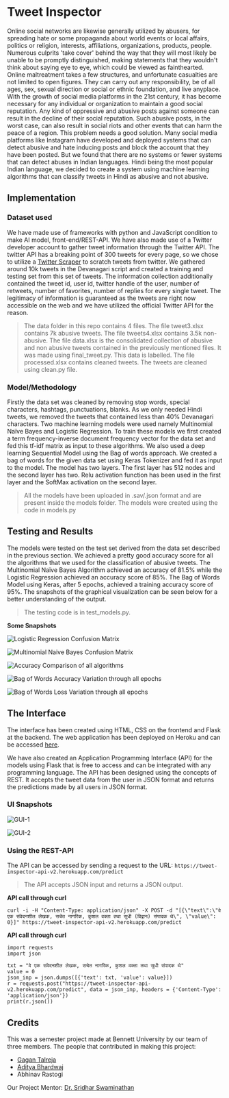 # Tweet Inspector


Online social networks are likewise generally utilized by abusers, for spreading hate or some propaganda about world events or local affairs, politics or religion, interests, affiliations, organizations, products, people. Numerous culprits 'take cover' behind the way that they will most likely be unable to be promptly distinguished, making statements that they wouldn't think about saying eye to eye, which could be viewed as fainthearted. Online maltreatment takes a few structures, and unfortunate casualties are not limited to open figures. They can carry out any responsibility, be of all ages, sex, sexual direction or social or ethnic foundation, and live anyplace. With the growth of social media platforms in the 21st century, it has become necessary for any individual or organization to maintain a good social reputation. Any kind of oppressive and abusive posts against someone can result in the decline of their social reputation. Such abusive posts, in the worst case, can also result in social riots and other events that can harm the peace of a region. This problem needs a good solution. Many social media platforms like Instagram have developed and deployed systems that can detect abusive and hate inducing posts and block the account that they have been posted. But we found that there are no systems or fewer systems that can detect abuses in Indian languages. Hindi being the most popular Indian language, we decided to create a system using machine learning algorithms that can classify tweets in Hindi as abusive and not abusive.


## Implementation

### Dataset used

We have made use of frameworks with python and JavaScript condition to make AI model, front-end/REST-API. We have also made use of a Twitter developer account to gather tweet information through the Twitter API. The twitter API has a breaking point of 300 tweets for every page, so we chose to utilize a [Twitter Scraper](https://github.com/jonbakerfish/TweetScraper) to scratch tweets from twitter. We gathered around 10k tweets in the Devanagari script and created a training and testing set from this set of tweets. The information collection additionally contained the tweet id, user id, twitter handle of the user, number of retweets, number of favorites, number of replies for every single tweet. The legitimacy of information is guaranteed as the tweets are right now accessible on the web and we have utilized the official Twitter API for the reason. 

>The data folder in this repo contains 4 files. The file tweet3.xlsx contains 7k abusive tweets. The file tweets4.xlsx contains 3.5k non-abusive. The file data.xlsx is the consolidated collection of abusive and non abusive tweets contained in the previously mentioned files. It was made using final_tweet.py. This data is labelled. The file processed.xlsx contains cleaned tweets. The tweets are cleaned using clean.py file.

### Model/Methodology

Firstly the data set was cleaned by removing stop words, special characters, hashtags, punctuations, blanks. As we only needed Hindi tweets, we removed the tweets that contained less than 40% Devanagari characters. Two machine learning models were used namely Multinomial Naïve Bayes and Logistic Regression. To train these models we first created a term frequency-inverse document frequency vector for the data set and fed this tf-idf matrix as input to these algorithms. We also used a deep learning Sequential Model using the Bag of words approach. We created a bag of words for the given data set using Keras Tokenizer and fed it as input to the model. The model has two layers. The first layer has 512 nodes and the second layer has two. Relu activation function has been used in the first layer and the SoftMax activation on the second layer. 

>All the models have been uploaded in .sav/.json format and are present inside the models folder. The models were created using the code in models.py


## Testing and Results


The models were tested on the test set derived from the data set described in the previous section. We achieved a pretty good accuracy score for all the algorithms that we used for the classification of abusive tweets. The Multinomial Naïve Bayes Algorithm achieved an accuracy of 81.5% while the Logistic Regression achieved an accuracy score of 85%. The Bag of Words Model using Keras, after 5 epochs, achieved a training accuracy score of 95%. The snapshots of the graphical visualization can be seen below for a better understanding of the output.

>The testing code is in test_models.py.

**Some Snapshots**

![Logistic Regression Confusion Matrix](https://github.com/gagantalreja/tweet-inspector/blob/master/images/Logistic%20Regression.png "Logistic Regression Confusion Matrix")

![Multinomial Naive Bayes Confusion Matrix](https://github.com/gagantalreja/tweet-inspector/blob/master/images/Multinomial%20Naive%20Bayes.png "Multinomial Naive Bayes Confusion Matrix")

![Accuracy Comparison of all algorithms](images/acc_comp.png "Accuracy Comparison of all algorithms")

![Bag of Words Accuracy Variation through all epochs](images/model_acc.png "Bag of Words Accuracy Variation through all epochs")

![Bag of Words Loss Variation through all epochs](images/model_loss.png "Bag of Words Loss Variation through all epochs")

## The Interface

The interface has been created using HTML, CSS on the frontend and Flask at the backend. The web application has been deployed on Heroku and can be accessed [here](https://tweet-inspector-app.herokuapp.com/).

We have also created an Application Programming Interface (API) for the models using Flask that is free to access and can be integrated with any programming language. The API has been designed using the concepts of REST. It accepts the tweet data from the user in JSON format and returns the predictions made by all users in JSON format. 

### UI Snapshots

![GUI-1](images/gui1.png)



![GUI-2](images/gui2.png)


### Using the REST-API

The API can be accessed by sending a request to the URL: `https://tweet-inspector-api-v2.herokuapp.com/predict`
> The API accepts JSON input and returns a JSON output.

**API call through curl**

```python3
curl -i -H "Content-Type: application/json" -X POST -d "[{\"text\":\"वे एक संवेदनशील लेखक, सचेत नागरिक, कुशल वक्ता तथा सुधी (विद्वान) संपादक थे\", \"value\": 0}]" https://tweet-inspector-api-v2.herokuapp.com/predict
```

**API call through curl**

```python3
import requests
import json

txt = "वे एक संवेदनशील लेखक, सचेत नागरिक, कुशल वक्ता तथा सुधी संपादक थे"
value = 0
json_inp = json.dumps([{'text': txt, 'value': value}])
r = requests.post("https://tweet-inspector-api-v2.herokuapp.com/predict", data = json_inp, headers = {'Content-Type': 'application/json'})
print(r.json())
```

## Credits

This was a semester project made at Bennett University by our team of three members. The people that contributed in making this project:
- [Gagan Talreja](https://github.com/gagantalreja)
- [Aditya Bhardwaj]()
- Abhinav Rastogi

Our Project Mentor: [Dr. Sridhar Swaminathan](https://github.com/sridarah)


